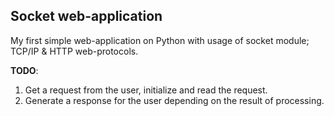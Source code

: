 ## Socket web-application

My first simple web-application on Python with usage of socket module; TCP/IP & HTTP web-protocols.

**TODO**:
1) Get a request from the user, initialize and read the request.
2) Generate a response for the user depending on the result of
processing.